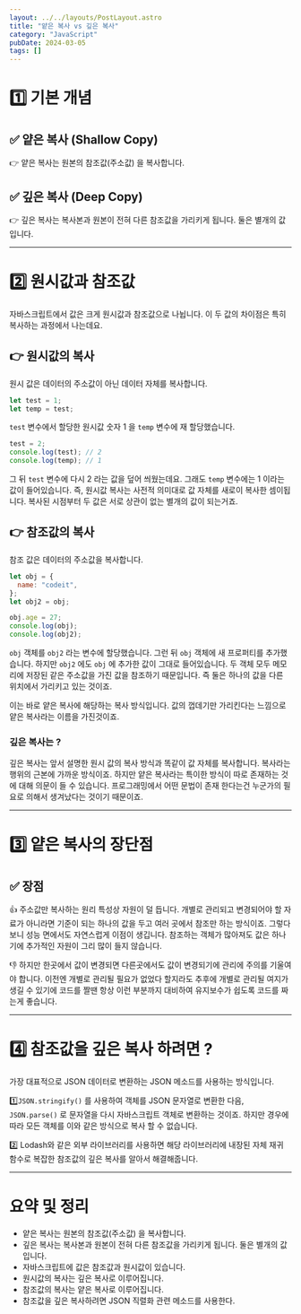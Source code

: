```yaml
---
layout: ../../layouts/PostLayout.astro
title: "얕은 복사 vs 깊은 복사"
category: "JavaScript"
pubDate: 2024-03-05
tags: []
---
```


# 1️⃣ 기본 개념

## ✅ 얕은 복사 (Shallow Copy)

<aside>
👉 얕은 복사는 원본의 참조값(주소값) 을 복사합니다.

</aside>

## ✅ 깊은 복사 (Deep Copy)

<aside>
👉 깊은 복사는 복사본과 원본이 전혀 다른 참조값을 가리키게 됩니다. 둘은 별개의 값입니다.
</aside>

---

# 2️⃣ 원시값과 참조값

자바스크립트에서 값은 크게 원시값과 참조값으로 나뉩니다. 이 두 값의 차이점은 특히 복사하는 과정에서 나는데요.

## 👉 원시값의 복사

원시 값은 데이터의 주소값이 아닌 데이터 자체를 복사합니다.

```jsx
let test = 1;
let temp = test;
```

`test` 변수에서 할당한 원시값 숫자 1 을 `temp` 변수에 재 할당했습니다.

```jsx
test = 2;
console.log(test); // 2
console.log(temp); // 1
```

그 뒤 `test` 변수에 다시 2 라는 값을 덮어 씌웠는데요. 그래도 `temp` 변수에는 1 이라는 값이 들어있습니다. 즉, 원시값 복사는 사전적 의미대로 값 자체를 새로이 복사한 셈이됩니다. 복사된 시점부터 두 값은 서로 상관이 없는 별개의 값이 되는거죠.

## 👉 참조값의 복사

참조 값은 데이터의 주소값을 복사합니다.

```jsx
let obj = {
  name: "codeit",
};
let obj2 = obj;

obj.age = 27;
console.log(obj);
console.log(obj2);
```

`obj` 객체를 `obj2` 라는 변수에 할당했습니다. 그런 뒤 `obj` 객체에 새 프로퍼티를 추가했습니다. 하지만 `obj2` 에도 `obj` 에 추가한 값이 그대로 들어있습니다. 두 객체 모두 메모리에 저장된 같은 주소값을 가진 값을 참조하기 때문입니다. 즉 둘은 하나의 값을 다른 위치에서 가리키고 있는 것이죠.

이는 바로 얕은 복사에 해당하는 복사 방식입니다. 값의 껍데기만 가리킨다는 느낌으로 얕은 복사라는 이름을 가진것이죠.

### 깊은 복사는 ?

깊은 복사는 앞서 설명한 원시 값의 복사 방식과 똑같이 값 자체를 복사합니다. 복사라는 행위의 근본에 가까운 방식이죠. 하지만 얕은 복사라는 특이한 방식이 따로 존재하는 것에 대해 의문이 들 수 있습니다. 프로그래밍에서 어떤 문법이 존재 한다는건 누군가의 필요로 의해서 생겨났다는 것이기 때문이죠.

---

# 3️⃣ 얕은 복사의 장단점

## ✅ 장점

👍 주소값만 복사하는 원리 특성상 자원이 덜 듭니다. 개별로 관리되고 변경되어야 할 자료가 아니라면 기준이 되는 하나의 값을 두고 여러 곳에서 참조만 하는 방식이죠. 그렇다보니 성능 면에서도 자연스럽게 이점이 생깁니다. 참조하는 객체가 많아져도 값은 하나기에 추가적인 자원이 그리 많이 들지 않습니다.

👎 하지만 한곳에서 값이 변경되면 다른곳에서도 값이 변경되기에 관리에 주의를 기울여야 합니다. 이전엔 개별로 관리될 필요가 없었다 할지라도 추후에 개별로 관리될 여지가 생길 수 있기에 코드를 짤땐 항상 이런 부분까지 대비하여 유지보수가 쉽도록 코드를 짜는게 좋습니다.

---

# 4️⃣ 참조값을 깊은 복사 하려면 ?

가장 대표적으로 JSON 데이터로 변환하는 JSON 메소드를 사용하는 방식입니다.

1️⃣`JSON.stringify()` 를 사용하여 객체를 JSON 문자열로 변환한 다음, `JSON.parse()` 로 문자열을 다시 자바스크립트 객체로 변환하는 것이죠. 하지만 경우에 따라 모든 객체를 이와 같은 방식으로 복사 할 수 없습니다.

2️⃣ Lodash와 같은 외부 라이브러리를 사용하면 해당 라이브러리에 내장된 자체 재귀 함수로 복잡한 참조값의 깊은 복사를 알아서 해결해줍니다.

---

# 요약 및 정리

- 얕은 복사는 원본의 참조값(주소값) 을 복사합니다.
- 깊은 복사는 복사본과 원본이 전혀 다른 참조값을 가리키게 됩니다. 둘은 별개의 값입니다.
- 자바스크립트에 값은 참조값과 원시값이 있습니다.
- 원시값의 복사는 깊은 복사로 이루어집니다.
- 참조값의 복사는 얕은 복사로 이루어집니다.
- 참조값을 깊은 복사하려면 JSON 직렬화 관련 메소드를 사용한다.
